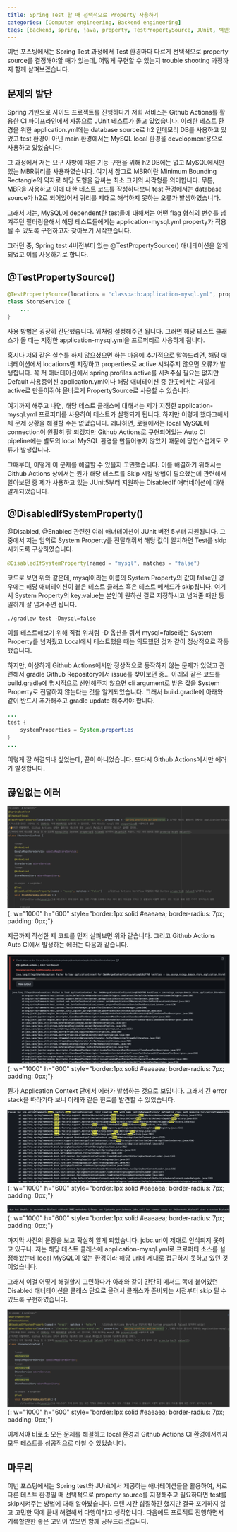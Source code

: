 ```yaml
---
title: Spring Test 할 때 선택적으로 Property 사용하기
categories: [Computer engineering, Backend engineering]
tags: [backend, spring, java, property, TestPropertySource, JUnit, 백엔드, 스프링, 자바, 프로퍼티, 테스트 프로퍼티 소스, 제이유닛]
---
```


이번 포스팅에서는 Spring Test 과정에서 Test 환경마다 다르게 선택적으로 property source를 결정해야할 때가 있는데, 어떻게 구현할 수 있는지 trouble shooting 과정까지 함께 살펴보겠습니다.

## 문제의 발단
Spring 기반으로 사이드 프로젝트를 진행하다가 저희 서비스는 Github Actions를 활용한 CI 파이프라인에서 자동으로 JUnit 테스트가 돌고 있었습니다. 이러한 테스트 환경을 위한 application.yml에는 database source로 h2 인메모리 DB를 사용하고 있었고 test 환경이 아닌 main 환경에서는 MySQL local 환경을 development용으로 사용하고 있었습니다.   
   
그 과정에서 저는 요구 사항에 따른 기능 구현을 위해 h2 DB에는 없고 MySQL에서만 있는 MBR쿼리를 사용하였습니다. 여기서 참고로 MBR이란 Minimum Bounding Rectangle의 약자로 해당 도형을 감싸는 최소 크기의 사각형를 의미합니다. 무튼, MBR을 사용하고 이에 대한 테스트 코드를 작성하다보니 test 환경에서는 database source가 h2로 되어있어서 쿼리를 제대로 해석하지 못하는 오류가 발생하였습니다.   
    
그래서 저는, MySQL에 dependent한 test들에 대해서는 어떤 flag 형식의 변수를 넘겨주던 필터링을해서 해당 테스트들에게는 application-mysql.yml property가 적용될 수 있도록 구현하고자 찾아보기 시작했습니다.   
   
그러던 중, Spring test 4버전부터 있는 @TestPropertySource() 애너테이션을 알게되었고 이를 사용하기로 합니다. 

## @TestPropertySource()
```java
@TestPropertySource(locations = "classpath:application-mysql.yml", properties = "spring.profiles.active=mysql")
class StoreService {
    ...
}
```
사용 방법은 굉장히 간단했습니다. 위처럼 설정해주면 됩니다. 그러면 해당 테스트 클래스가 돌 때는 지정한 application-mysql.yml을 프로퍼티로 사용하게 됩니다.   
   
혹시나 저와 같은 실수를 하지 않으셨으면 하는 마음에 추가적으로 말씀드리면, 해당 애너테이션에서 locations만 지정하고 properties로 active 시켜주지 않으면 오류가 발생합니다. 꼭 저 애너테이션에서 spring.profiles.active를 시켜주실 필요는 없지만 Default 사용중이신 application.yml이나 해당 애너테이션 중 한곳에서는 저렇게 active로 만들어줘야 올바르게 PropertySource로 사용할 수 있습니다.   
    
여기까지 해주고 나면, 해당 테스트 클래스에 대해서는 제가 지정한 application-mysql.yml 프로퍼티를 사용하여 테스트가 실행되게 됩니다. 하지만 이렇게 했다고해서 제 문제 상황을 해결할 수는 없었습니다. 왜냐하면, 로컬에서는 local MySQL에 connection이 원활히 잘 되겠지만 Github Actions로 구현되어있는 Auto CI pipeline에는 별도의 local MySQL 환경을 만들어놓지 않았기 때문에 당연스럽게도 오류가 발생합니다.   
    
그때부터, 어떻게 이 문제를 해결할 수 있을지 고민했습니다. 이를 해결하기 위해서는 Github Actions 상에서는 뭔가 해당 테스트를 Skip 시킬 방법이 필요했는데 관련해서 알아보던 중 제가 사용하고 있는 JUnit5부터 지원하는 DisabledIf 애터네이션에 대해 알게되었습니다.

## @DisabledIfSystemProperty()
@Disabled, @Enabled 관련한 여러 애너테이션이 JUnit 버전 5부터 지원됩니다. 그 중에서 저는 임의로 System Property를 전달해줘서 해당 값이 일치하면 Test를 skip시키도록 구상하였습니다.
```java
@DisabledIfSystemProperty(named = "mysql", matches = "false")
``` 
코드로 보면 위와 같은데, mysql이라는 이름의 System Property의 값이 false인 경우에는 해당 애너테이션이 붙은 테스트 클래스 혹은 테스트 메서드가 skip됩니다. 여기서 System Property의 key:value는 본인이 원하신 걸로 지정하시고 넘겨줄 때만 동일하게 잘 넘겨주면 됩니다.   
   
```
./gradlew test -Dmysql=false
```
이를 테스트해보기 위해 직접 위처럼 -D 옵션을 줘서 mysql=false라는 System Property를 넘겨줬고 Local에서 테스트했을 때는 의도했던 것과 같이 정상적으로 작동했습니다.   
    
하지만, 이상하게 Github Actions에서만 정상적으로 동작하지 않는 문제가 있었고 관련해서 gradle Github Repository에서 issue를 찾아보던 중... 아래와 같은 코드를 build.gradle에 명시적으로 선언해주지 않으면 cli argument로 받은 값을 System Property로 전달하지 않는다는 것을 알게되었습니다. 그래서 build.gradle에 아래와 같이 반드시 추가해주고 gradle update 해주셔야 합니다.    
   
```java
...
test {
	systemProperties = System.properties
}
...
```

이렇게 잘 해결되나 싶었는데, 끝이 아니었습니다. 또다시 Github Actions에서만 에러가 발생합니다.

## 끊임없는 에러

![1](/assets/img/optionally-use-properties/1.png){: w="1000" h="600" style="border:1px solid #eaeaea; border-radius: 7px; padding: 0px;"}
    
지금까지 작성한 제 코드를 먼저 살펴보면 위와 같습니다. 그리고 Github Actions Auto CI에서 발생하는 에러는 다음과 같습니다.

![2](/assets/img/optionally-use-properties/2.png){: w="1000" h="600" style="border:1px solid #eaeaea; border-radius: 7px; padding: 0px;"}

뭔가 Application Context 단에서 에러가 발생하는 것으로 보입니다. 그래서 긴 error stack을 따라가다 보니 아래와 같은 힌트를 발견할 수 있었습니다.

![3](/assets/img/optionally-use-properties/3.png){: w="1000" h="600" style="border:1px solid #eaeaea; border-radius: 7px; padding: 0px;"}

![4](/assets/img/optionally-use-properties/4.png){: w="1000" h="600" style="border:1px solid #eaeaea; border-radius: 7px; padding: 0px;"}

마지막 사진의 문장을 보고 확실히 알게 되었습니다. jdbc.url이 제대로 인식되지 못하고 있구나. 저는 해당 테스트 클래스에 application-mysql.yml로 프로퍼티 소스를 설정해놨는데 local MySQL이 없는 환경이라 해당 url에 제대로 접근하지 못하고 있던 것이었습니다.   

그래서 이걸 어떻게 해결할지 고민하다가 아래와 같이 간단히 메서드 쪽에 붙어있던 Disabled 애너테이션을 클래스 단으로 올려서 클래스가 준비되는 시점부터 skip 될 수 있도록 구현하였습니다.

![5](/assets/img/optionally-use-properties/5.png){: w="1000" h="600" style="border:1px solid #eaeaea; border-radius: 7px; padding: 0px;"}

이제서야 비로소 모든 문제를 해결하고 local 환경과 Github Actions CI 환경에서까지 모두 테스트를 성공적으로 마칠 수 있었습니다.

## 마무리
이번 포스팅에서는 Spring test와 JUnit에서 제공하는 애너테이션들을 활용하여, 서로 다른 테스트 환경일 때 선택적으로 property source를 지정해주고 필요하다면 test를 skip시켜주는 방법에 대해 알아봤습니다. 오랜 시간 삽질하긴 했지만 결국 포기하지 않고 고민한 덕에 끝내 해결해서 다행이라고 생각합니다. 다음에도 프로젝트 진행하면서 기록할만한 좋은 고민이 있으면 함께 공유드리겠습니다.